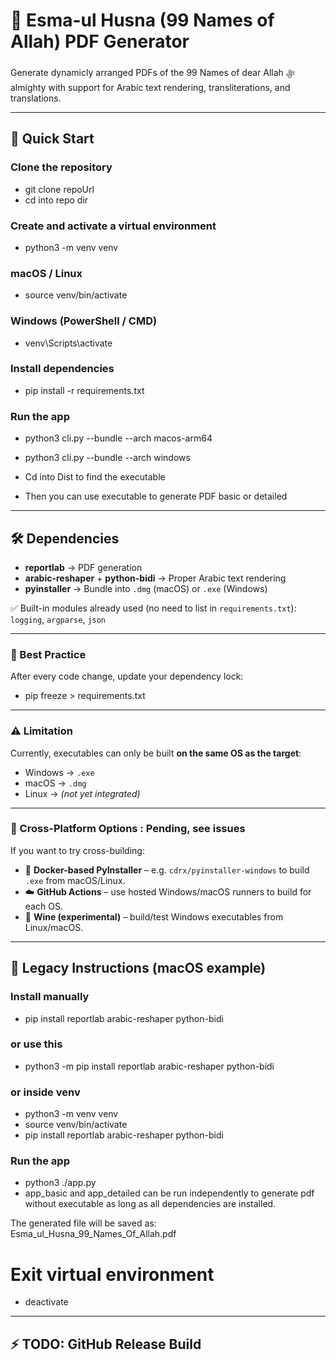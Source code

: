 # 📖 Esma-ul Husna (99 Names of Allah) PDF Generator  

Generate dynamicly arranged PDFs of the 99 Names of dear Allah ﷻ almighty with support for Arabic text rendering, transliterations, and translations.  

---

## 🚀 Quick Start  

### Clone the repository
* git clone repoUrl
* cd into repo dir

### Create and activate a virtual environment
* python3 -m venv venv

### macOS / Linux
* source venv/bin/activate  

### Windows (PowerShell / CMD)
* venv\Scripts\activate

### Install dependencies
* pip install -r requirements.txt

### Run the app
* python3 cli.py --bundle --arch macos-arm64
* python3 cli.py --bundle --arch windows

* Cd into Dist to find the executable
* Then you can use executable to generate PDF basic or detailed

---

## 🛠️ Dependencies  

- **reportlab** → PDF generation  
- **arabic-reshaper** + **python-bidi** → Proper Arabic text rendering  
- **pyinstaller** → Bundle into `.dmg` (macOS) or `.exe` (Windows)  

✅ Built-in modules already used (no need to list in `requirements.txt`):  
`logging`, `argparse`, `json`  

---

### 📌 Best Practice  

After every code change, update your dependency lock:  

* pip freeze > requirements.txt

---

### ⚠️ Limitation  

Currently, executables can only be built **on the same OS as the target**:  
- Windows → `.exe`  
- macOS → `.dmg`  
- Linux → _(not yet integrated)_  

---

### 🔀 Cross-Platform Options : Pending, see issues

If you want to try cross-building:  

- 🐳 **Docker-based PyInstaller** – e.g. `cdrx/pyinstaller-windows` to build `.exe` from macOS/Linux.  
- ☁️ **GitHub Actions** – use hosted Windows/macOS runners to build for each OS.  
- 🍷 **Wine (experimental)** – build/test Windows executables from Linux/macOS.  

---

## 🧾 Legacy Instructions (macOS example)  

### Install manually
* pip install reportlab arabic-reshaper python-bidi

### or use this
* python3 -m pip install reportlab arabic-reshaper python-bidi

### or inside venv
* python3 -m venv venv
* source venv/bin/activate
* pip install reportlab arabic-reshaper python-bidi

### Run the app
* python3 ./app.py
* app_basic and app_detailed can be run independently to generate pdf without executable as long as all dependencies are installed.

The generated file will be saved as:  
Esma_ul_Husna_99_Names_Of_Allah.pdf

# Exit virtual environment
* deactivate

---

## ⚡ TODO: GitHub Release Build 

